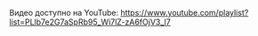 Видео доступно на YouTube: https://www.youtube.com/playlist?list=PLlb7e2G7aSpRb95_Wi7lZ-zA6fOjV3_l7
